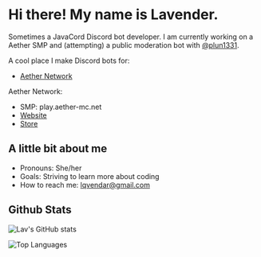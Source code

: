 # Hi there! My name is Lavender.
Sometimes a JavaCord Discord bot developer.
I am currently working on a Aether SMP and (attempting) a public moderation bot with [@plun1331](https://github.com/plun1331).

A cool place I make Discord bots for:
- [Aether Network](https://discord.gg/AFcYCj5kJR)

Aether Network:
- SMP: play.aether-mc.net
- [Website](https://aether-mc.net)
- [Store](https://store.aether-mc.net)

## A little bit about me
- Pronouns: She/her
- Goals: Striving to learn more about coding
- How to reach me: lqvendar@gmail.com

## Github Stats
![Lav's GitHub stats](https://github-readme-stats.vercel.app/api?username=lqvendar&count_private=true&theme=material-palenight)

![Top Languages](https://github-readme-stats.vercel.app/api/top-langs/?username=lqvendar&theme=material-palenight&show_icons=true&layout=compact&count_private=true)
